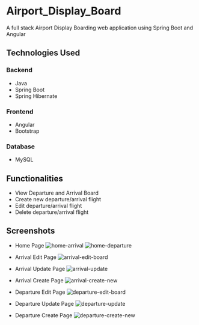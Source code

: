 # Airport_Display_Board
A full stack Airport Display Boarding web application using Spring Boot and Angular

## Technologies Used
###   Backend
* Java
* Spring Boot
* Spring Hibernate

###   Frontend
* Angular
* Bootstrap

### Database
* MySQL

## Functionalities
* View Departure and Arrival Board
* Create new departure/arrival flight
* Edit departure/arrival flight
* Delete departure/arrival flight

## Screenshots
* Home Page
![home-arrival](https://user-images.githubusercontent.com/17914251/101086830-6d8ce100-357f-11eb-97ce-4fcf34bf8773.png)
![home-departure](https://user-images.githubusercontent.com/17914251/101086832-6ebe0e00-357f-11eb-881c-f9b8bec2c69d.png)

* Arrival Edit Page
![arrival-edit-board](https://user-images.githubusercontent.com/17914251/101086888-7e3d5700-357f-11eb-960a-6696c50b4204.png)
* Arrival Update Page
![arrival-update](https://user-images.githubusercontent.com/17914251/101086891-7ed5ed80-357f-11eb-8d1f-b618283e1302.png)
* Arrival Create Page
![arrival-create-new](https://user-images.githubusercontent.com/17914251/101086890-7ed5ed80-357f-11eb-90a8-e9119a253c46.png)

* Departure Edit Page
![departure-edit-board](https://user-images.githubusercontent.com/17914251/101086883-7da4c080-357f-11eb-9112-d44c96e2a874.png)
* Departure Update Page
![departure-update](https://user-images.githubusercontent.com/17914251/101086884-7da4c080-357f-11eb-9b2f-94c98c393363.png)
* Departure Create Page
![departure-create-new](https://user-images.githubusercontent.com/17914251/101086886-7e3d5700-357f-11eb-8b73-4ce46099fc9f.png)
